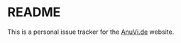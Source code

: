 README
===========

This is a personal issue tracker for the <a href="http://www.anuvi.de">AnuVi.de</a> website.
